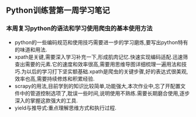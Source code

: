 ## Python训练营第一周学习笔记

### 本周复习python的语法和学习使用爬虫的基本使用方法



-   python的一些编码规范和使用技巧需要进一步的学习磨炼,要写出python特有的味道和用法.
-   xpath是关键,需要深入学习补充一下,形成肌肉记忆.快速实现编码适配.迅速筛查出需要的元素.它的速度和效率很高,需要用思维导图详细梳理一遍用法和技巧.为以后的学习打下坚实额基础.xpath是爬虫的关键步骤,好的表达式很美观,效率也高,需要持续修炼和积累经验.
-   scrapy的用法,目前学到的知识比较简单,功能强大,本次作业中,忘了开配置文件中的管道控制选项了,耽误一些时间,说明使用不熟练.需要长期磨合使用,逐步深入的掌握这款强大的工具.
-   yield与推导式:重点理解思维方式和执行过程.

